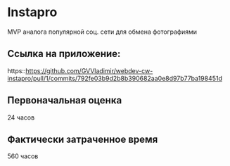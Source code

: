 # Instapro

MVP аналога популярной соц. сети для обмена фотографиями

## Ссылка на приложение:

https::https://github.com/GVVladimir/webdev-cw-instapro/pull/1/commits/792fe03b9d2b8b390682aa0e8d97b77ba198451d

## Первоначальная оценка

24 часов

## Фактически затраченное время

560 часов
